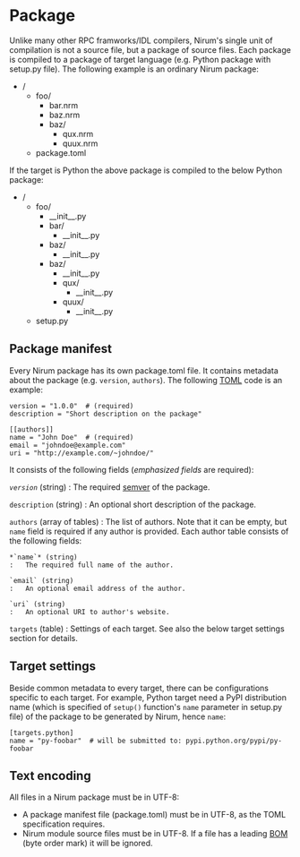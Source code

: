 Package
=======

Unlike many other RPC framworks/IDL compilers, Nirum's single unit of
compilation is not a source file, but a package of source files.
Each package is compiled to a package of target language (e.g. Python package
with setup.py file).  The following example is an ordinary Nirum package:

 -  /
     -  foo/
         -  bar.nrm
         -  baz.nrm
         -  baz/
             -  qux.nrm
             -  quux.nrm
     -  package.toml

If the target is Python the above package is compiled to the below Python
package:

 -  /
     -  foo/
         -  \_\_init\_\_.py
         -  bar/
             -  \_\_init\_\_.py
         -  baz/
             -  \_\_init\_\_.py
         -  baz/
             -  \_\_init\_\_.py
             -  qux/
                 -  \_\_init\_\_.py
             -  quux/
                 -  \_\_init\_\_.py
     -  setup.py


Package manifest
----------------

Every Nirum package has its own package.toml file.  It contains metadata
about the package (e.g. `version`, `authors`).  The following [TOML][] code
is an example:

    version = "1.0.0"  # (required)
    description = "Short description on the package"

    [[authors]]
    name = "John Doe"  # (required)
    email = "johndoe@example.com"
    uri = "http://example.com/~johndoe/"

It consists of the following fields (*emphasized fields* are required):

*`version`* (string)
:   The required [semver][] of the package.

`description` (string)
:   An optional short description of the package.

`authors` (array of tables)
:   The list of authors.  Note that it can be empty, but `name` field is
    required if any author is provided.  Each author table consists of
    the following fields:

    *`name`* (string)
    :   The required full name of the author.

    `email` (string)
    :   An optional email address of the author.

    `uri` (string)
    :   An optional URI to author's website.

`targets` (table)
:   Settings of each target.  See also the below target settings section
    for details.

[semver]: http://semver.org/
[toml]: https://github.com/toml-lang/toml


Target settings
---------------

Beside common metadata to every target, there can be configurations specific
to each target.  For example, Python target need a PyPI distribution name
(which is specified of `setup()` function's `name` parameter in setup.py file)
of the package to be generated by Nirum, hence `name`:

    [targets.python]
    name = "py-foobar"  # will be submitted to: pypi.python.org/pypi/py-foobar


Text encoding
-------------

All files in a Nirum package must be in UTF-8:

 -  A package manifest file (package.toml) must be in UTF-8, as the TOML
    specification requires.
 -  Nirum module source files must be in UTF-8.  If a file has a leading
    [BOM][] (byte order mark) it will be ignored.

[bom]: http://unicode.org/faq/utf_bom.html#BOM
